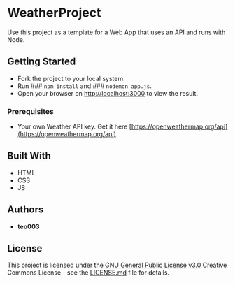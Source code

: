 # WeatherProject

Use this project as a template for a Web App that uses an API and runs with Node.

## Getting Started

  - Fork the project to your local system.
  - Run ### `npm install` and ### `nodemon app.js`.
  - Open your browser on [http://localhost:3000](http://localhost:3000) to view the result.

### Prerequisites

  - Your own Weather API key. Get it here [https://openweathermap.org/api](https://openweathermap.org/api).

## Built With

  - HTML
  - CSS
  - JS

## Authors

  - **teo003**

## License

This project is licensed under the [GNU General Public License v3.0](LICENSE.md)
Creative Commons License - see the [LICENSE.md](LICENSE.md) file for
details.
